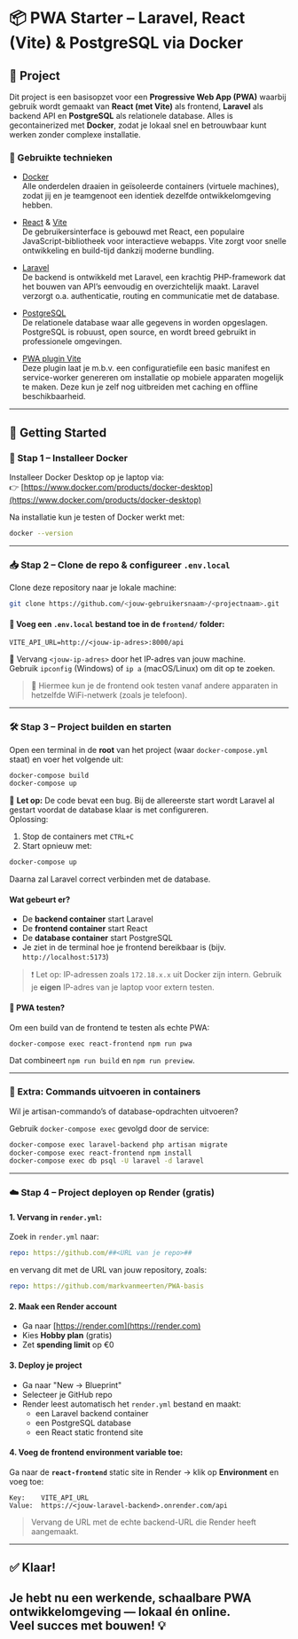 # 📦 PWA Starter – Laravel, React (Vite) & PostgreSQL via Docker

## 📁 Project

Dit project is een basisopzet voor een **Progressive Web App (PWA)** waarbij gebruik wordt gemaakt van **React (met Vite)** als frontend, **Laravel** als backend API en **PostgreSQL** als relationele database. Alles is gecontainerized met **Docker**, zodat je lokaal snel en betrouwbaar kunt werken zonder complexe installatie.

### 🧱 Gebruikte technieken

- [Docker](https://www.docker.com/)  
  Alle onderdelen draaien in geïsoleerde containers (virtuele machines), zodat jij en je teamgenoot een identiek dezelfde ontwikkelomgeving hebben.

- [React](https://react.dev/) & [Vite](https://vite.dev/)  
  De gebruikersinterface is gebouwd met React, een populaire JavaScript-bibliotheek voor interactieve webapps. Vite zorgt voor snelle ontwikkeling en build-tijd dankzij moderne bundling.

- [Laravel](https://laravel.com/)  
  De backend is ontwikkeld met Laravel, een krachtig PHP-framework dat het bouwen van API’s eenvoudig en overzichtelijk maakt. Laravel verzorgt o.a. authenticatie, routing en communicatie met de database.

- [PostgreSQL](https://www.postgresql.org/)  
  De relationele database waar alle gegevens in worden opgeslagen. PostgreSQL is robuust, open source, en wordt breed gebruikt in professionele omgevingen.

- [PWA plugin Vite](https://vite-pwa-org.netlify.app/)  
  Deze plugin laat je m.b.v. een configuratiefile een basic manifest en service-worker genereren om installatie op mobiele apparaten mogelijk te maken. Deze kun je zelf nog uitbreiden met caching en offline beschikbaarheid.

---

## 🚀 Getting Started

### 🐳 Stap 1 – Installeer Docker

Installeer Docker Desktop op je laptop via:  
👉 [https://www.docker.com/products/docker-desktop](https://www.docker.com/products/docker-desktop)

Na installatie kun je testen of Docker werkt met:

```bash
docker --version
```

---

### 📥 Stap 2 – Clone de repo & configureer `.env.local`

Clone deze repository naar je lokale machine:

```bash
git clone https://github.com/<jouw-gebruikersnaam>/<projectnaam>.git
```

#### 📄 Voeg een `.env.local` bestand toe in de `frontend/` folder:

```env
VITE_API_URL=http://<jouw-ip-adres>:8000/api
```

🔸 Vervang `<jouw-ip-adres>` door het IP-adres van jouw machine.  
Gebruik `ipconfig` (Windows) of `ip a` (macOS/Linux) om dit op te zoeken.

> 📱 Hiermee kun je de frontend ook testen vanaf andere apparaten in hetzelfde WiFi-netwerk (zoals je telefoon).


---

### 🛠️ Stap 3 – Project builden en starten

Open een terminal in de **root** van het project (waar `docker-compose.yml` staat) en voer het volgende uit:

```bash
docker-compose build
docker-compose up
```

🔁 **Let op:** De code bevat een bug. Bij de allereerste start wordt Laravel al gestart voordat de database klaar is met configureren.  
Oplossing:

1. Stop de containers met `CTRL+C`
2. Start opnieuw met:

```bash
docker-compose up
```

Daarna zal Laravel correct verbinden met de database.

#### Wat gebeurt er?

- De **backend container** start Laravel
- De **frontend container** start React
- De **database container** start PostgreSQL
- Je ziet in de terminal hoe je frontend bereikbaar is (bijv. `http://localhost:5173`)

> ❗️ Let op: IP-adressen zoals `172.18.x.x` uit Docker zijn intern. Gebruik je **eigen** IP-adres van je laptop voor extern testen.

#### 🔬 PWA testen?

Om een build van de frontend te testen als echte PWA:

```bash
docker-compose exec react-frontend npm run pwa
```

Dat combineert `npm run build` en `npm run preview`.

---

### 🧪 Extra: Commands uitvoeren in containers

Wil je artisan-commando’s of database-opdrachten uitvoeren?

Gebruik `docker-compose exec` gevolgd door de service:

```bash
docker-compose exec laravel-backend php artisan migrate
docker-compose exec react-frontend npm install
docker-compose exec db psql -U laravel -d laravel
```

---

### ☁️ Stap 4 – Project deployen op Render (gratis)

#### 1. Vervang in `render.yml`:

Zoek in `render.yml` naar:

```yaml
repo: https://github.com/##<URL van je repo>##
```

en vervang dit met de URL van jouw repository, zoals:

```yaml
repo: https://github.com/markvanmeerten/PWA-basis
```

#### 2. Maak een Render account

- Ga naar [https://render.com](https://render.com)
- Kies **Hobby plan** (gratis)
- Zet **spending limit** op €0

#### 3. Deploy je project

- Ga naar "New → Blueprint"
- Selecteer je GitHub repo
- Render leest automatisch het `render.yml` bestand en maakt:
  - een Laravel backend container
  - een PostgreSQL database
  - een React static frontend site

#### 4. Voeg de frontend environment variable toe:

Ga naar de **`react-frontend`** static site in Render → klik op **Environment** en voeg toe:

```
Key:    VITE_API_URL
Value:  https://<jouw-laravel-backend>.onrender.com/api
```

> Vervang de URL met de echte backend-URL die Render heeft aangemaakt.

---

## ✅ Klaar!

Je hebt nu een werkende, schaalbare PWA ontwikkelomgeving — lokaal én online.  
Veel succes met bouwen! 💡
---
